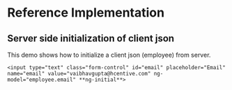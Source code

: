 Reference Implementation
========================
Server side initialization of client json
-----------------------------------------
This demo shows how to initialize a client json (employee) from server.

	<input type="text" class="form-control" id="email" placeholder="Email" name="email" value="vaibhavgupta@hcentive.com" ng-model="employee.email" **ng-initial**>